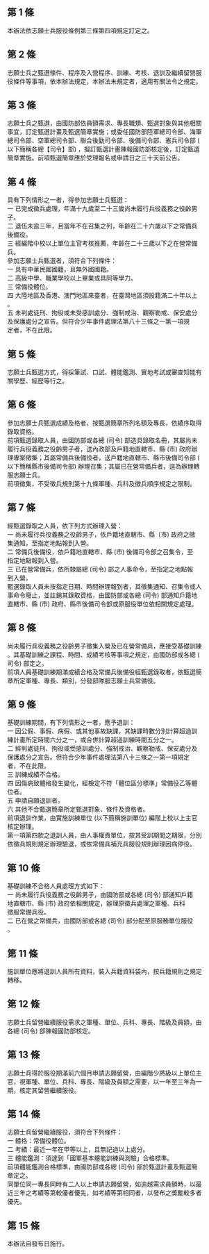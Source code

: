 第 1 條
-------
本辦法依志願士兵服役條例第三條第四項規定訂定之。

第 2 條
-------
志願士兵之甄選條件、程序及入營程序、訓練、考核、退訓及繼續留營服  
役條件等事項，依本辦法規定，本辦法未規定者，適用有關法令之規定。

第 3 條
-------
志願士兵之甄選，由國防部依員額需求、專長職類、甄選對象與其他相關  
事宜，訂定甄選計畫及甄選簡章實施；或委任國防部陸軍總司令部、海軍  
總司令部、空軍總司令部、聯合後勤司令部、後備司令部、憲兵司令部 (  
以下簡稱各總【司令】部) ，擬訂甄選計畫陳報國防部核定後，訂定甄選  
簡章實施。前項甄選簡章應於受理報名或申請日之三十天前公告。

第 4 條
-------
具有下列情形之一者，得參加志願士兵甄選：  
一  已完成徵兵處理，年滿十九歲至二十三歲尚未履行兵役義務之役齡男  
    子。  
二  退伍未逾三年，且當年不在召集之列，年齡在二十六歲以下之常備兵  
    後備役。  
三  經編階中校以上單位主官考核推薦，年齡在二十三歲以下之在營常備  
    兵。  
參加志願士兵甄選者，須符合下列條件：  
一  具有中華民國國籍，且無外國國籍。  
二  高級中學、職業學校以上畢業或具同等學力。  
三  常備役體位。  
四  大陸地區及香港、澳門地區來臺者，在臺灣地區須設籍滿二十年以上  
    。  
五  未判處徒刑、拘役或未受感訓處分、強制戒治、觀察勒戒、保安處分  
    及保護處分之宣告。但符合少年事件處理法第八十三條之一第一項規  
    定者，不在此限。

第 5 條
-------
志願士兵甄選方式，得採筆試、口試、體能鑑測、實地考試或審查知能有  
關學歷、經歷等行之。

第 6 條
-------
參加志願士兵甄選成績及格者，按甄選簡章所列名額及專長，依績序取得  
錄取資格。  
前項甄選錄取人員，由國防部或各總 (司令) 部造具錄取名冊，其屬尚未  
履行兵役義務之役齡男子者，送內政部及戶籍地直轄市、縣 (市) 政府辦  
理專案徵集；其屬常備兵後備役者，送戶籍地直轄市、縣市後備司令部 (  
以下簡稱縣市後備司令部) 辦理召集；其屬已在營常備兵者，逕為辦理轉  
服志願士兵。  
前項徵集，不受徵兵規則第十九條軍種、兵科及徵兵順序規定之限制。

第 7 條
-------
經甄選錄取之人員，依下列方式辦理入營：  
一  尚未履行兵役義務之役齡男子，依戶籍地直轄市、縣〔市) 政府之徵  
    集通知，至指定地點報到入營。  
二  常備兵後備役，依戶籍地直轄市、縣 (市) 後備司令部之召集令，至  
    指定地點報到入營。  
三  已在營常備兵，依所隸屬總 (司令) 部之人事命令，至指定之地點報  
    到入營。  
甄選錄取人員未按指定日期、時間辦理報到者，其徵集通知、召集令或人  
事命令廢止，並註銷其錄取資格，由國防部或各總 (司令) 部通知戶籍地  
直轄市、縣 (市) 政府、縣市後備司令部或原服役單位依相關規定處理。

第 8 條
-------
尚未履行兵役義務之役齡男子徵集入營及已在營常備兵，應接受基礎訓練  
。其基礎訓練之課程、時間、成績考核等事項之規定，由國防部或各總 (  
司令) 部定之。  
前項人員基礎訓練期滿成績合格及常備兵後備役經甄選錄取者，依甄選簡  
章所定軍種、專長、類別，分發部隊服志願士兵常備役。

第 9 條
-------
基礎訓練期間，有下列情形之一者，應予退訓：  
一  因公假、事假、病假、或其他事故缺課，其缺課時數分別計算超過訓  
    練計畫所定時間六分之一，或合併計算超過訓練時間五分之一。  
二  經判處徒刑、拘役或受感訓處分、強制戒治、觀察勒戒、保安處分及  
    保護處分之宣告。但符合少年事件處理法第八十三條之一第一項規定  
    者，不在此限。  
三  訓練成績不合格。  
四  因傷病致體格發生變化，經檢定不符「體位區分標準」常備役乙等體  
    位者。  
五  申請自願退訓者。  
六  其他不合甄選簡章所定甄選對象、條件及資格者。  
前項退訓作業，由實施訓練單位 (以下簡稱施訓單位) 編階上校以上主官  
核定辦理。  
第一項第四款之退訓人員，由人事權責單位，按其受訓期間之期限，分別  
依徵兵規則規定辦理驗退，或依常備兵補充兵服役規則辦理因病停役。

第 10 條
--------
基礎訓練不合格人員處理方式如下：  
一  尚未履行兵役義務之役齡男子，由國防部或各總 (司令) 部通知戶籍  
    地直轄市、縣 (市) 政府依相關規定，辦理原徵兵處理之軍種、兵科  
    徵服常備兵役。  
二  已在營之常備兵，由國防部或各總 (司令) 部分配至原服務單位服役  
    。

第 11 條
--------
施訓單位應將退訓人員所有資料，裝入兵籍資料袋內，按兵籍規則之規定  
轉移。

第 12 條
--------
志願士兵留營繼續服役需求之軍種、單位、兵科、專長、階級及員額，由  
各總 (司令) 部陳報國防部核定。

第 13 條
--------
志願士兵得於服役期滿前六個月申請志願留營，由編階少將級以上單位主  
官，視軍種、單位、兵科、專長、階級及員額之需要，以一年至三年為一  
期，核定其留營繼續服役。

第 14 條
--------
志願士兵留營繼續服役，須符合下列條件：  
一  體格：常備役體位。  
二  考績：最近一年在甲等以上，且無記過以上處分。  
三  體能鑑測：須達到「國軍基本體能訓練與測驗」合格標準。  
前項體能鑑測合格標準，由國防部或各總 (司令) 部於甄選計畫及甄選簡  
章定之。  
同單位同一專長同時有二人以上申請志願留營，如逾越需求員額時，以最  
近三年之考績等第較優者優先，如考績等第相同者，以發布之獎勵較多者  
優先。

第 15 條
--------
本辦法自發布日施行。

